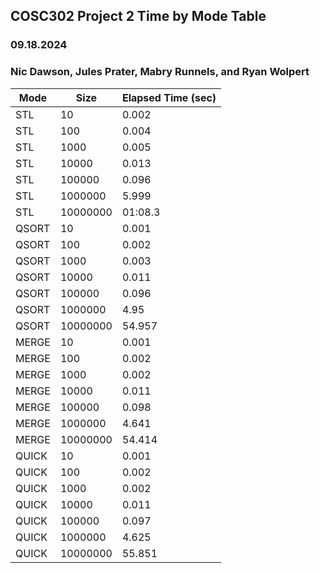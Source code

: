 ## COSC302 Project 2 Time by Mode Table
### 09.18.2024
### Nic Dawson, Jules Prater, Mabry Runnels, and Ryan Wolpert

| Mode          | Size        | Elapsed Time (sec)|
| ------------- |-------------|-------------------|
| STL           | 10          | 0.002             |
| STL           | 100         | 0.004             |
| STL           | 1000        | 0.005             |
| STL           | 10000       | 0.013             |
| STL           | 100000      | 0.096             |
| STL           | 1000000     | 5.999             |
| STL           | 10000000    | 01:08.3           |
| QSORT         | 10          | 0.001             |
| QSORT         | 100         | 0.002             |
| QSORT         | 1000        | 0.003             |
| QSORT         | 10000       | 0.011             |
| QSORT         | 100000      | 0.096             |
| QSORT         | 1000000     | 4.95              |
| QSORT         | 10000000    | 54.957            |
| MERGE         | 10          | 0.001             |
| MERGE         | 100         | 0.002             |
| MERGE         | 1000        | 0.002             |
| MERGE         | 10000       | 0.011             |
| MERGE         | 100000      | 0.098             |
| MERGE         | 1000000     | 4.641             |
| MERGE         | 10000000    | 54.414            |
| QUICK         | 10          | 0.001             |
| QUICK         | 100         | 0.002             |
| QUICK         | 1000        | 0.002             |
| QUICK         | 10000       | 0.011             |
| QUICK         | 100000      | 0.097             |
| QUICK         | 1000000     | 4.625             |
| QUICK         | 10000000    | 55.851            |
